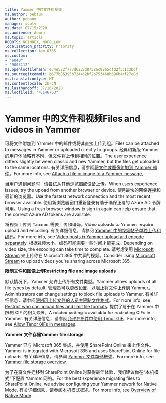 ```yaml
---
title: Yammer 中的文件和视频
ms.author: pebaum
author: pebaum
manager: scotv
ms.date: 07/15/2020
ms.audience: Admin
ms.topic: article
ROBOTS: NOINDEX, NOFOLLOW
localization_priority: Priority
ms.collection: Adm_O365
ms.custom:
- "6040"
- "9003112"
ms.openlocfilehash: e34e522f777d6228d8732ac88b5cfd2f5d1c3bdf
ms.sourcegitcommit: b677b85395b7244b2bf2b753468b696b4cf27c8d
ms.translationtype: HT
ms.contentlocale: zh-CN
ms.lasthandoff: 07/16/2020
ms.locfileid: "45146763"
---
```

# <a name="files-and-videos-in-yammer"></a><span data-ttu-id="7c93a-102">Yammer 中的文件和视频</span><span class="sxs-lookup"><span data-stu-id="7c93a-102">Files and videos in Yammer</span></span>

<span data-ttu-id="7c93a-103">可将文件附加到 Yammer 中的邮件或将其直接上传到组。</span><span class="sxs-lookup"><span data-stu-id="7c93a-103">Files can be attached to messages in Yammer or uploaded directly to groups.</span></span> <span data-ttu-id="7c93a-104">经典和新版 Yammer 的用户体验略有不同，但文件将上传到相同的位置。</span><span class="sxs-lookup"><span data-stu-id="7c93a-104">The user experience differs slightly between classic and new Yammer, but the files get uploaded to the same locations.</span></span> <span data-ttu-id="7c93a-105">有关详细信息，请参阅[将文件或图像附加到 Yammer 邮件](https://support.microsoft.com/office/attach-a-file-or-image-to-a-yammer-message-f576d4d1-ad66-4ce4-9c43-46cf75978dbf)。</span><span class="sxs-lookup"><span data-stu-id="7c93a-105">For more info, see [Attach a file or image to a Yammer message](https://support.microsoft.com/office/attach-a-file-or-image-to-a-yammer-message-f576d4d1-ad66-4ce4-9c43-46cf75978dbf),</span></span>  

<span data-ttu-id="7c93a-106">当用户遇到问题时，请尝试从其他浏览器或设备上传。</span><span class="sxs-lookup"><span data-stu-id="7c93a-106">When users experience issues, try the upload from another browser or device.</span></span> <span data-ttu-id="7c93a-107">使用最快的网络连接和最新的浏览器。</span><span class="sxs-lookup"><span data-stu-id="7c93a-107">Use the fastest network connection and the most recent browser available.</span></span> <span data-ttu-id="7c93a-108">使用新浏览器窗口重新登录有助于确保正确的 Azure AD 令牌可用。</span><span class="sxs-lookup"><span data-stu-id="7c93a-108">Using a fresh browser window to sign in again can help ensure that the correct Azure AD tokens are available.</span></span>

<span data-ttu-id="7c93a-109">将视频上传到 Yammer 需要上传和编码。</span><span class="sxs-lookup"><span data-stu-id="7c93a-109">Video uploads to Yammer require upload and encoding.</span></span> <span data-ttu-id="7c93a-110">有关详细信息，请参阅 [Yammer 中的视频帖子单独上传和编码](https://support.microsoft.com/office/video-posts-in-yammer-upload-and-encode-separately-5b3a348e-3a0a-4c4b-95b1-eabdf245ba25)。</span><span class="sxs-lookup"><span data-stu-id="7c93a-110">For more info, see [Video posts in Yammer upload and encode separately](https://support.microsoft.com/office/video-posts-in-yammer-upload-and-encode-separately-5b3a348e-3a0a-4c4b-95b1-eabdf245ba25).</span></span> <span data-ttu-id="7c93a-111">根据视频大小，编码可能需要一些时间才能完成。</span><span class="sxs-lookup"><span data-stu-id="7c93a-111">Depending on video size, the encoding can take time to complete.</span></span> <span data-ttu-id="7c93a-112">请考虑使用 [Microsoft Stream](https://docs.microsoft.com/stream/overview) 来上传你在 Microsoft 365 中共享的视频。</span><span class="sxs-lookup"><span data-stu-id="7c93a-112">Consider using [Microsoft Stream](https://docs.microsoft.com/stream/overview) to upload videos you're sharing across Microsoft 365.</span></span>

<span data-ttu-id="7c93a-113">**限制文件和图像上传**</span><span class="sxs-lookup"><span data-stu-id="7c93a-113">**Restricting file and image uploads**</span></span>

<span data-ttu-id="7c93a-114">默认情况下，Yammer 允许上传所有文件类型。</span><span class="sxs-lookup"><span data-stu-id="7c93a-114">Yammer allows uploads of all file types by default.</span></span> <span data-ttu-id="7c93a-115">管理员可以更改设置，以阻止将文件上传到 Yammer。</span><span class="sxs-lookup"><span data-stu-id="7c93a-115">Administrators can change settings to block file uploads to Yammer.</span></span> <span data-ttu-id="7c93a-116">有关详细信息，请参阅[限制可上传文件的人员并限制文件格式](https://docs.microsoft.com/yammer/configure-your-yammer-network/configure-yammer#restrict-who-can-upload-files-and-limit-file-formats)。</span><span class="sxs-lookup"><span data-stu-id="7c93a-116">For more info, see [Restrict who can upload files and limit file formats](https://docs.microsoft.com/yammer/configure-your-yammer-network/configure-yammer#restrict-who-can-upload-files-and-limit-file-formats).</span></span> <span data-ttu-id="7c93a-117">提供了用于在 Yammer 中限制 GIF 的相关设置。</span><span class="sxs-lookup"><span data-stu-id="7c93a-117">A related setting is available for restricting GIFs in Yammer.</span></span> <span data-ttu-id="7c93a-118">有关详细信息，请参阅[允许在邮件中使用 Tenor GIF](https://docs.microsoft.com/yammer/configure-your-yammer-network/configure-yammer#allow-tenor-gifs-in-messages)。</span><span class="sxs-lookup"><span data-stu-id="7c93a-118">For more info, see [Allow Tenor GIFs in messages](https://docs.microsoft.com/yammer/configure-your-yammer-network/configure-yammer#allow-tenor-gifs-in-messages).</span></span>

<span data-ttu-id="7c93a-119">**Yammer 文件存储**</span><span class="sxs-lookup"><span data-stu-id="7c93a-119">**Yammer file storage**</span></span>

<span data-ttu-id="7c93a-120">Yammer 已与 Microsoft 365 集成，并使用 SharePoint Online 来上传文件。</span><span class="sxs-lookup"><span data-stu-id="7c93a-120">Yammer is integrated with Microsoft 365 and uses SharePoint Online for file uploads.</span></span> <span data-ttu-id="7c93a-121">有关详细信息，请参阅 [Yammer 文件存储概述](https://docs.microsoft.com/yammer/get-started-with-yammer/file-storage)。</span><span class="sxs-lookup"><span data-stu-id="7c93a-121">For more info, see [Yammer file storage overview](https://docs.microsoft.com/yammer/get-started-with-yammer/file-storage).</span></span> 

<span data-ttu-id="7c93a-122">为了在将文件迁移到 SharePoint Online 时获得最佳体验，我们建议你在“本机模式”下配置 Yammer 网络。</span><span class="sxs-lookup"><span data-stu-id="7c93a-122">For the best experience migrating files to SharePoint Online, we advise configuring your Yammer network for Native Mode.</span></span> <span data-ttu-id="7c93a-123">有关详细信息，请参阅[本机模式概述](https://docs.microsoft.com/yammer/configure-your-yammer-network/overview-native-mode)。</span><span class="sxs-lookup"><span data-stu-id="7c93a-123">For more info, see [Overview of Native Mode](https://docs.microsoft.com/yammer/configure-your-yammer-network/overview-native-mode).</span></span> 